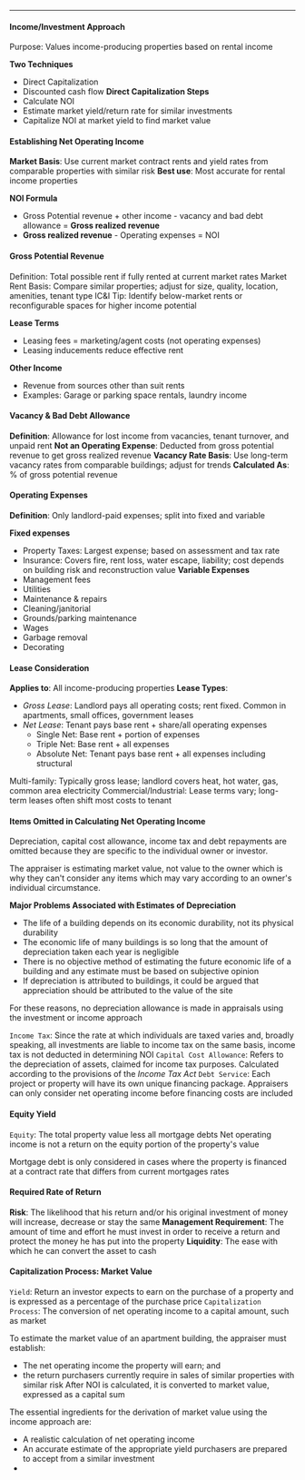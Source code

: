 ***
#### Income/Investment Approach
Purpose: Values income-producing properties based on rental income

**Two Techniques**
* Direct Capitalization
* Discounted cash flow
**Direct Capitalization Steps**
* Calculate NOI
* Estimate market yield/return rate for similar investments
* Capitalize NOI at market yield to find market value

#### Establishing Net Operating Income
**Market Basis**: Use current market contract rents and yield rates from comparable properties with similar risk
**Best use**: Most accurate for rental income properties

**NOI Formula**
* Gross Potential revenue + other income - vacancy and bad debt allowance = **Gross realized revenue**
* **Gross realized revenue** - Operating expenses = NOI

#### Gross Potential Revenue
Definition: Total possible rent if fully rented at current market rates
Market Rent Basis: Compare similar properties; adjust for size, quality, location, amenities, tenant type
IC&I Tip: Identify below-market rents or reconfigurable spaces for higher income potential

**Lease Terms**
* Leasing fees = marketing/agent costs (not operating expenses)
* Leasing inducements reduce effective rent

**Other Income**
* Revenue from sources other than suit rents
* Examples: Garage or parking space rentals, laundry income

#### Vacancy & Bad Debt Allowance
**Definition**: Allowance for lost income from vacancies, tenant turnover, and unpaid rent
**Not an Operating Expense**: Deducted from gross potential revenue to get gross realized revenue
**Vacancy Rate Basis**: Use long-term vacancy rates from comparable buildings; adjust for trends
**Calculated As**: % of gross potential revenue

#### Operating Expenses
**Definition**: Only landlord-paid expenses; split into fixed and variable

**Fixed expenses**
* Property Taxes: Largest expense; based on assessment and tax rate
* Insurance: Covers fire, rent loss, water escape, liability; cost depends on building risk and reconstruction value
**Variable Expenses**
* Management fees
* Utilities
* Maintenance & repairs
* Cleaning/janitorial
* Grounds/parking maintenance
* Wages
* Garbage removal
* Decorating

#### Lease Consideration
**Applies to**: All income-producing properties
**Lease Types**:
* *Gross Lease*: Landlord pays all operating costs; rent fixed. Common in apartments, small offices, government leases
* *Net Lease*: Tenant pays base rent + share/all operating expenses
	* Single Net: Base rent + portion of expenses
	* Triple Net: Base rent + all expenses
	* Absolute Net: Tenant pays base rent + all expenses including structural

Multi-family: Typically gross lease; landlord covers heat, hot water, gas, common area electricity
Commercial/Industrial: Lease terms vary; long-term leases often shift most costs to tenant

#### Items Omitted in Calculating Net Operating Income
Depreciation, capital cost allowance, income tax and debt repayments are omitted because they are specific to the individual owner or investor.

The appraiser is estimating market value, not value to the owner which is why they can't consider any items which may vary according to an owner's individual circumstance.

**Major Problems Associated with Estimates of Depreciation**
* The life of a building depends on its economic durability, not its physical durability
* The economic life of many buildings is so long that the amount of depreciation taken each year is negligible 
* There is no objective method of estimating the future economic life of a building and any estimate must be based on subjective opinion
* If depreciation is attributed to buildings, it could be argued that appreciation should be attributed to the value of the site

For these reasons, no depreciation allowance is made in appraisals using the investment or income approach

`Income Tax`: Since the rate at which individuals are taxed varies and, broadly speaking, all investments are liable to income tax on the same basis, income tax is not deducted in determining NOI
`Capital Cost Allowance`: Refers to the depreciation of assets, claimed for income tax purposes. Calculated according to the provisions of the *Income Tax Act*
`Debt Service`: Each project or property will have its own unique financing package. Appraisers can only consider net operating income before financing costs are included

#### Equity Yield
`Equity`: The total property value less all mortgage debts
Net operating income is not a return on the equity portion of the property's value

Mortgage debt is only considered in cases where the property is financed at a contract rate that differs from current mortgages rates

#### Required Rate of Return
**Risk**: The likelihood that his return and/or his original investment of money will increase, decrease or stay the same
**Management Requirement**: The amount of time and effort he must invest in order to receive a return and protect the money he has put into the property
**Liquidity**: The ease with which he can convert the asset to cash

#### Capitalization Process: Market Value
`Yield`: Return an investor expects to earn on the purchase of a property and is expressed as a percentage of the purchase price
`Capitalization Process`: The conversion of net operating income to a capital amount, such as market

To estimate the market value of an apartment building, the appraiser must establish:
* The net operating income the property will earn; and
* the return purchasers currently require in sales of similar properties with similar risk
After NOI is calculated, it is converted to market value, expressed as a capital sum

The essential ingredients for the derivation of market value using the income approach are:
* A realistic calculation of net operating income
* An accurate estimate of the appropriate yield purchasers are prepared to accept from a similar investment
* 